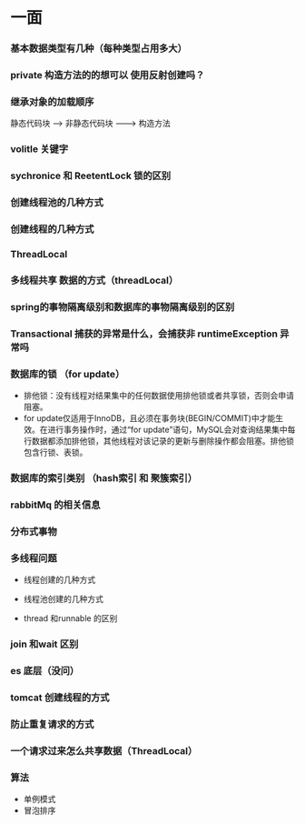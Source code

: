 # 一面



### 基本数据类型有几种（每种类型占用多大）



### private 构造方法的的想可以 使用反射创建吗？



### 继承对象的加载顺序

静态代码块 --> 非静态代码块 ---> 构造方法

### volitle 关键字

### sychronice 和 ReetentLock 锁的区别

### 创建线程池的几种方式

### 创建线程的几种方式



### ThreadLocal 



### 多线程共享 数据的方式（threadLocal）



### spring的事物隔离级别和数据库的事物隔离级别的区别

### Transactional 捕获的异常是什么，会捕获非 runtimeException 异常吗

### 数据库的锁 （for update）

- 排他锁：没有线程对结果集中的任何数据使用排他锁或者共享锁，否则会申请阻塞。
- for update仅适用于InnoDB，且必须在事务块(BEGIN/COMMIT)中才能生效。在进行事务操作时，通过“for update”语句，MySQL会对查询结果集中每行数据都添加排他锁，其他线程对该记录的更新与删除操作都会阻塞。排他锁包含行锁、表锁。

### 数据库的索引类别 （hash索引 和 聚簇索引）



### rabbitMq 的相关信息



### 分布式事物



### 多线程问题

- 线程创建的几种方式
- 线程池创建的几种方式

- thread 和runnable 的区别



### join 和wait 区别



### es 底层（没问）



### tomcat 创建线程的方式

### 防止重复请求的方式

### 一个请求过来怎么共享数据（ThreadLocal）



### 算法

- 单例模式
- 冒泡排序







